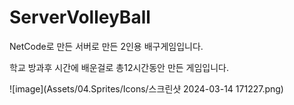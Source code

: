# ServerVolleyBall
NetCode로 만든 서버로 만든 2인용 배구게임입니다.

학교 방과후 시간에 배운걸로 총12시간동안 만든 게임입니다.

![image](Assets/04.Sprites/Icons/스크린샷 2024-03-14 171227.png)
